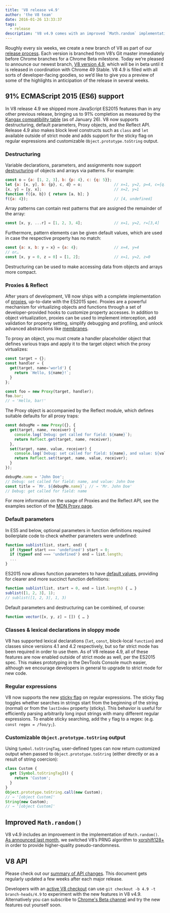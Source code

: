 ```yaml
---
title: 'V8 release v4.9'
author: 'the V8 team'
date: 2016-01-26 13:33:37
tags:
  - release
description: 'V8 v4.9 comes with an improved `Math.random` implementation and adds support for several new ES2015 language features.'
---
```

Roughly every six weeks, we create a new branch of V8 as part of our [release process](/docs/release-process). Each version is branched from V8’s Git master immediately before Chrome branches for a Chrome Beta milestone. Today we’re pleased to announce our newest branch, [V8 version 4.9](https://chromium.googlesource.com/v8/v8.git/+log/branch-heads/4.9), which will be in beta until it is released in coordination with Chrome 49 Stable. V8 4.9 is filled with all sorts of developer-facing goodies, so we’d like to give you a preview of some of the highlights in anticipation of the release in several weeks.

## 91% ECMAScript 2015 (ES6) support

In V8 release 4.9 we shipped more JavaScript ES2015 features than in any other previous release, bringing us to 91% completion as measured by the [Kangax compatibility table](https://kangax.github.io/compat-table/es6/) (as of January 26). V8 now supports destructuring, default parameters, Proxy objects, and the Reflect API. Release 4.9 also makes block level constructs such as `class` and `let` available outside of strict mode and adds support for the sticky flag on regular expressions and customizable `Object.prototype.toString` output.

### Destructuring

Variable declarations, parameters, and assignments now support [destructuring](https://developer.mozilla.org/en-US/docs/Web/JavaScript/Reference/Operators/Destructuring_assignment) of objects and arrays via patterns. For example:

```js
const o = {a: [1, 2, 3], b: {p: 4}, c: {q: 5}};
let {a: [x, y], b: {p}, c, d} = o;              // x=1, y=2, p=4, c={q: 5}
[x, y] = [y, x];                                // x=2, y=1
function f({a, b}) { return [a, b]; }
f({a: 4});                                      // [4, undefined]
```

Array patterns can contain rest patterns that are assigned the remainder of the array:

```js
const [x, y, ...r] = [1, 2, 3, 4];              // x=1, y=2, r=[3,4]
```

Furthermore, pattern elements can be given default values, which are used in case the respective property has no match:

```js
const {a: x, b: y = x} = {a: 4};                // x=4, y=4
// or…
const [x, y = 0, z = 0] = [1, 2];               // x=1, y=2, z=0
```

Destructuring can be used to make accessing data from objects and arrays more compact.

### Proxies & Reflect

After years of development, V8 now ships with a complete implementation of [proxies](https://developer.mozilla.org/en-US/docs/Web/JavaScript/Reference/Global_Objects/Proxy), up-to-date with the ES2015 spec. Proxies are a powerful mechanism for virtualizing objects and functions through a set of developer-provided hooks to customize property accesses. In addition to object virtualization, proxies can be used to implement interception, add validation for property setting, simplify debugging and profiling, and unlock advanced abstractions like [membranes](http://tvcutsem.github.io/js-membranes/).

To proxy an object, you must create a handler placeholder object that defines various traps and apply it to the target object which the proxy virtualizes:

```js
const target = {};
const handler = {
  get(target, name='world') {
    return `Hello, ${name}!`;
  }
};

const foo = new Proxy(target, handler);
foo.bar;
// → 'Hello, bar!'
```

The Proxy object is accompanied by the Reflect module, which defines suitable defaults for all proxy traps:

```js
const debugMe = new Proxy({}, {
  get(target, name, receiver) {
    console.log(`Debug: get called for field: ${name}`);
    return Reflect.get(target, name, receiver);
  },
  set(target, name, value, receiver) {
    console.log(`Debug: set called for field: ${name}, and value: ${value}`);
    return Reflect.set(target, name, value, receiver);
  }
});

debugMe.name = 'John Doe';
// Debug: set called for field: name, and value: John Doe
const title = `Mr. ${debugMe.name}`; // → 'Mr. John Doe'
// Debug: get called for field: name
```

For more information on the usage of Proxies and the Reflect API, see the examples section of the [MDN Proxy page](https://developer.mozilla.org/en-US/docs/Web/JavaScript/Reference/Global_Objects/Proxy#Examples).

### Default parameters

In ES5 and below, optional parameters in function definitions required boilerplate code to check whether parameters were undefined:

```js
function sublist(list, start, end) {
  if (typeof start === 'undefined') start = 0;
  if (typeof end === 'undefined') end = list.length;
  ...
}
```

ES2015 now allows function parameters to have [default values](https://developer.mozilla.org/en-US/docs/Web/JavaScript/Reference/Functions/Default_parameters), providing for clearer and more succinct function definitions:

```js
function sublist(list, start = 0, end = list.length) { … }
sublist([1, 2, 3], 1);
// sublist([1, 2, 3], 1, 3)
```

Default parameters and destructuring can be combined, of course:

```js
function vector([x, y, z] = []) { … }
```

### Classes & lexical declarations in sloppy mode

V8 has supported lexical declarations (`let`, `const`, block-local `function`) and classes since versions 4.1 and 4.2 respectively, but so far strict mode has been required in order to use them. As of V8 release 4.9, all of these features are now enabled outside of strict mode as well, per the ES2015 spec. This makes prototyping in the DevTools Console much easier, although we encourage developers in general to upgrade to strict mode for new code.

### Regular expressions

V8 now supports the new [sticky flag](https://developer.mozilla.org/en-US/docs/Web/JavaScript/Reference/Global_Objects/RegExp/sticky) on regular expressions. The sticky flag toggles whether searches in strings start from the beginning of the string (normal) or from the `lastIndex` property (sticky). This behavior is useful for efficiently parsing arbitrarily long input strings with many different regular expressions. To enable sticky searching, add the `y` flag to a regex: (e.g. `const regex = /foo/y;`).

### Customizable `Object.prototype.toString` output

Using `Symbol.toStringTag`, user-defined types can now return customized output when passed to `Object.prototype.toString` (either directly or as a result of string coercion):

```js
class Custom {
  get [Symbol.toStringTag]() {
    return 'Custom';
  }
}
Object.prototype.toString.call(new Custom);
// → '[object Custom]'
String(new Custom);
// → '[object Custom]'
```

## Improved `Math.random()`

V8 v4.9 includes an improvement in the implementation of `Math.random()`. [As announced last month](/blog/math-random), we switched V8’s PRNG algorithm to [xorshift128+](http://vigna.di.unimi.it/ftp/papers/xorshiftplus.pdf) in order to provide higher-quality pseudo-randomness.

## V8 API

Please check out our [summary of API changes](https://docs.google.com/document/d/1g8JFi8T_oAE_7uAri7Njtig7fKaPDfotU6huOa1alds/edit). This document gets regularly updated a few weeks after each major release.

Developers with an [active V8 checkout](https://v8.dev/docs/source-code#using-git) can use `git checkout -b 4.9 -t branch-heads/4.9` to experiment with the new features in V8 v4.9. Alternatively you can subscribe to [Chrome's Beta channel](https://www.google.com/chrome/browser/beta.html) and try the new features out yourself soon.
